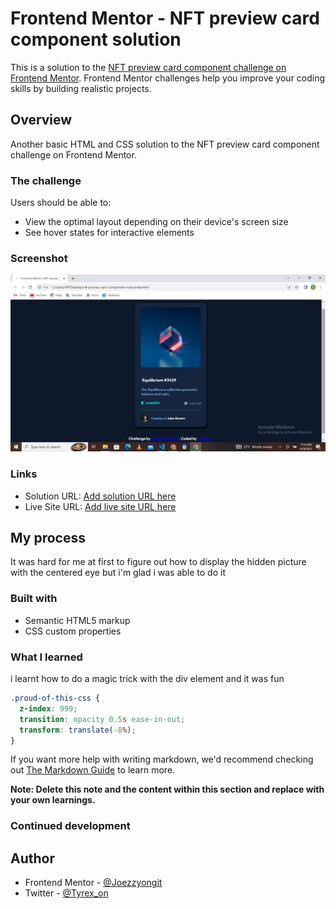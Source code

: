 # Frontend Mentor - NFT preview card component solution

This is a solution to the [NFT preview card component challenge on Frontend Mentor](https://www.frontendmentor.io/challenges/nft-preview-card-component-SbdUL_w0U). Frontend Mentor challenges help you improve your coding skills by building realistic projects. 

## Overview
Another basic HTML and CSS solution to the NFT preview card component challenge on Frontend Mentor.

### The challenge

Users should be able to:

- View the optimal layout depending on their device's screen size
- See hover states for interactive elements

### Screenshot

![](./images/Screenshot%20(10).png)


### Links

- Solution URL: [Add solution URL here](https://your-solution-url.com)
- Live Site URL: [Add live site URL here](https://your-live-site-url.com)

## My process
  It was hard for me at first to figure out how to display the hidden picture with the centered eye 
  but i'm glad i was able to do it 

### Built with

- Semantic HTML5 markup
- CSS custom properties

### What I learned

i learnt how to do a magic trick with the div element and it was fun 

```css
.proud-of-this-css {
  z-index: 999;
  transition: opacity 0.5s ease-in-out;
  transform: translate(-8%);
}
```

If you want more help with writing markdown, we'd recommend checking out [The Markdown Guide](https://www.markdownguide.org/) to learn more.

**Note: Delete this note and the content within this section and replace with your own learnings.**

### Continued development


## Author

- Frontend Mentor - [@Joezzyongit](https://www.frontendmentor.io/profile/@Joezzyongit)
- Twitter - [@Tyrex_on](https://www.twitter.com/Tyrex_on)
